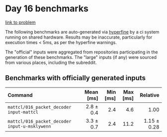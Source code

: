 # Day 16 benchmarks

[link to problem](http://adventofcode.com/2021/day/16)

The following benchmarks are auto-generated via [hyperfine](https://github.com/sharkdp/hyperfine) by a ci system running on shared hardware. Results may be inaccurate, particularly for execution times < 5ms, as per the hyperfine warnings.

The "official" inputs were aggregated from repositories participating in the generation of these benchmarks. The "large" inputs (if any) were sourced from various places, including the subreddit.

## Benchmarks with officially generated inputs
| Command | Mean [ms] | Min [ms] | Max [ms] | Relative |
|:---|---:|---:|---:|---:|
| `mattcl/016_packet_decoder input-mattcl` | 2.8 ± 0.4 | 2.4 | 4.6 | 1.00 |
| `mattcl/016_packet_decoder input-u-msklywenn` | 3.3 ± 0.7 | 2.4 | 11.2 | 1.15 ± 0.28 |
